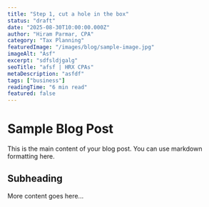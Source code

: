 ```yaml
---
title: "Step 1, cut a hole in the box"
status: "draft"
date: "2025-08-30T10:00:00.000Z"
author: "Hiram Parmar, CPA"
category: "Tax Planning"
featuredImage: "/images/blog/sample-image.jpg"
imageAlt: "Asf"
excerpt: "sdfsldjgalg"
seoTitle: "afsf | HRX CPAs"
metaDescription: "asfdf"
tags: ["business"]
readingTime: "6 min read"
featured: false
---
```


# Sample Blog Post

This is the main content of your blog post. You can use markdown formatting here.

## Subheading

More content goes here...
